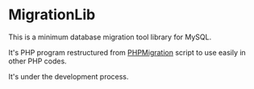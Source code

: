# MigrationLib

This is a minimum database migration tool library for MySQL.

It's PHP program restructured from [PHPMigration](https://github.com/kohkimakimoto/phpmigrate) script to use easily in other PHP codes.

It's under the development process.

